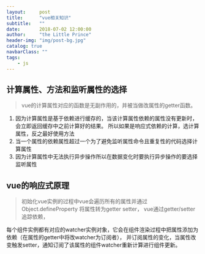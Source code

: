 ```yaml
---
layout:     post
title:      "vue相关知识"
subtitle:   ""
date:       2018-07-02 12:00:00
author:     "the Little Prince"
header-img: "img/post-bg.jpg"
catalog: true
navbarClass: ""
tags:
    - js
---
```


## 计算属性、方法和监听属性的选择

>   vue的计算属性对应的函数是无副作用的，并被当做改属性的getter函数。

1. 因为计算属性是基于依赖进行缓存的，当该计算属性依赖的属性没有更新时，会立即返回缓存中之前计算好的结果。
所以如果是响应式依赖的计算，选计算属性，反之最好使用方法
2. 当一个属性的依赖属性超过一个为了避免监听属性命令且重复性的代码选择计算属性
3. 因为计算属性中无法执行异步操作所以在数据变化时要执行异步操作的要选择监听属性


## vue的响应式原理

> 初始化vue实例的过程中vue会遍历所有的属性并通过Object.defineProperty 将属性转为getter setter，
  vue通过getter/setter追踪依赖，
   
  每个组件实例都有对应的watcher实例对象，它会在组件渲染过程中把属性添加为依赖（在属性的getter中将改watcher为订阅者），
  并订阅属性的变化，当属性改变触发setter，通知订阅了该属性的组件watcher重新计算进行组件更新。

